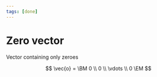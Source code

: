 ```yaml
---
tags: [done]
---
```


# Zero vector

Vector containing only zeroes

$$
\vec{o} = \BM 0 \\ 0 \\ \vdots \\ 0 \EM
$$
